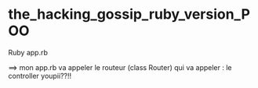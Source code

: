 # the_hacking_gossip_ruby_version_POO

Ruby app.rb

==> mon app.rb va appeler le routeur (class Router) qui va appeler :
        le controller youpii??!! 
